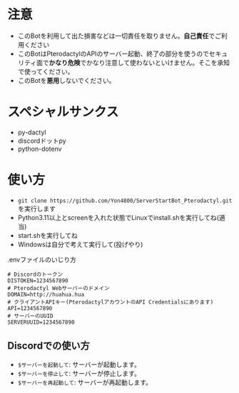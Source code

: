 # 注意
- このBotを利用して出た損害などは一切責任を取りません。**自己責任**でご利用ください
- このBotはPterodactylのAPIのサーバー起動、終了の部分を使うのでセキュリティ面で**かなり危険**でかなり注意して使わないといけません。そこを承知で使ってください。
- このBotを**悪用**しないでください。

# スペシャルサンクス
- py-dactyl
- discordドットpy
- python-dotenv

# 使い方
- ```git clone https://github.com/Yon4800/ServerStartBot_Pterodactyl.git``` を実行します
- Python3.11以上とscreenを入れた状態でLinuxでinstall.shを実行してね(適当)
- start.shを実行してね
- Windowsは自分で考えて実行して(投げやり)

.envファイルのいじり方
```例
# Discordのトークン
DISTOKEN=1234567890
# Pterodactyl Webサーバーのドメイン
DOMAIN=http://huahua.hua
# クライアントAPIキー(PterodactylアカウントのAPI Credentialsにあります)
API=1234567890
# サーバーのUUID
SERVERUUID=1234567890
```

## Discordでの使い方
- ```$サーバーを起動して```: サーバーが起動します。
- ```$サーバーを停止して```: サーバーが停止します。
- ```$サーバーを再起動して```: サーバーが再起動します。
